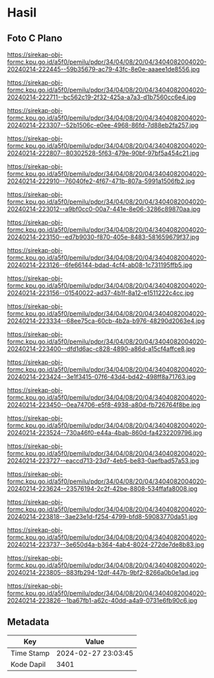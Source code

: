 # Hasil

## Foto C Plano

https://sirekap-obj-formc.kpu.go.id/a5f0/pemilu/pdpr/34/04/08/20/04/3404082004020-20240214-222445--59b35679-ac79-43fc-8e0e-aaaee1de8556.jpg

https://sirekap-obj-formc.kpu.go.id/a5f0/pemilu/pdpr/34/04/08/20/04/3404082004020-20240214-222711--bc562c19-2f32-425a-a7a3-d1b7560cc6e4.jpg

https://sirekap-obj-formc.kpu.go.id/a5f0/pemilu/pdpr/34/04/08/20/04/3404082004020-20240214-223307--52b1506c-e0ee-4968-86fd-7d88eb2fa257.jpg

https://sirekap-obj-formc.kpu.go.id/a5f0/pemilu/pdpr/34/04/08/20/04/3404082004020-20240214-222807--80302528-5f63-479e-90bf-97bf5a454c21.jpg

https://sirekap-obj-formc.kpu.go.id/a5f0/pemilu/pdpr/34/04/08/20/04/3404082004020-20240214-222910--76040fe2-4f67-471b-807a-5991a1506fb2.jpg

https://sirekap-obj-formc.kpu.go.id/a5f0/pemilu/pdpr/34/04/08/20/04/3404082004020-20240214-223012--a9bf0cc0-00a7-441e-8e06-3286c89870aa.jpg

https://sirekap-obj-formc.kpu.go.id/a5f0/pemilu/pdpr/34/04/08/20/04/3404082004020-20240214-223150--ed7b9030-f870-405e-8483-581659679f37.jpg

https://sirekap-obj-formc.kpu.go.id/a5f0/pemilu/pdpr/34/04/08/20/04/3404082004020-20240214-223126--6fe66144-bdad-4cf4-ab08-1c731195ffb5.jpg

https://sirekap-obj-formc.kpu.go.id/a5f0/pemilu/pdpr/34/04/08/20/04/3404082004020-20240214-223156--01540022-ad37-4b1f-8a12-e1511222c4cc.jpg

https://sirekap-obj-formc.kpu.go.id/a5f0/pemilu/pdpr/34/04/08/20/04/3404082004020-20240214-223334--68ee75ca-60cb-4b2a-b976-48290d2063e4.jpg

https://sirekap-obj-formc.kpu.go.id/a5f0/pemilu/pdpr/34/04/08/20/04/3404082004020-20240214-223400--dfd1d6ac-c828-4890-a86d-a15cf4affce8.jpg

https://sirekap-obj-formc.kpu.go.id/a5f0/pemilu/pdpr/34/04/08/20/04/3404082004020-20240214-223424--3e1f3415-07f6-43d4-bd42-498ff8a71763.jpg

https://sirekap-obj-formc.kpu.go.id/a5f0/pemilu/pdpr/34/04/08/20/04/3404082004020-20240214-223450--0ea74706-e5f8-4938-a80d-fb726764f8be.jpg

https://sirekap-obj-formc.kpu.go.id/a5f0/pemilu/pdpr/34/04/08/20/04/3404082004020-20240214-223524--730a46f0-e44a-4bab-860d-fa4232209796.jpg

https://sirekap-obj-formc.kpu.go.id/a5f0/pemilu/pdpr/34/04/08/20/04/3404082004020-20240214-223727--eaccd713-23d7-4eb5-be83-0aefbad57a53.jpg

https://sirekap-obj-formc.kpu.go.id/a5f0/pemilu/pdpr/34/04/08/20/04/3404082004020-20240214-223624--23576194-2c2f-42be-8808-534ffafa8008.jpg

https://sirekap-obj-formc.kpu.go.id/a5f0/pemilu/pdpr/34/04/08/20/04/3404082004020-20240214-223818--3ae23e1d-f254-4799-bfd8-59083770da51.jpg

https://sirekap-obj-formc.kpu.go.id/a5f0/pemilu/pdpr/34/04/08/20/04/3404082004020-20240214-223737--3e650d4a-b364-4ab4-8024-272de7de8b83.jpg

https://sirekap-obj-formc.kpu.go.id/a5f0/pemilu/pdpr/34/04/08/20/04/3404082004020-20240214-223805--883fb294-12df-447b-9bf2-8266a0b0e1ad.jpg

https://sirekap-obj-formc.kpu.go.id/a5f0/pemilu/pdpr/34/04/08/20/04/3404082004020-20240214-223826--1ba67fb1-a62c-40dd-a4a9-0731e6fb90c6.jpg


## Metadata

| Key        | Value               |
| ---------- | ------------------- |
| Time Stamp | 2024-02-27 23:03:45 |
| Kode Dapil | 3401                |



